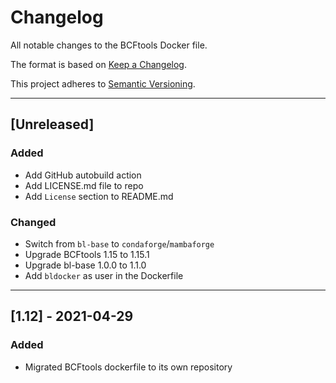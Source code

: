 # Changelog
All notable changes to the BCFtools Docker file.

The format is based on [Keep a Changelog](https://keepachangelog.com/en/1.0.0/).

This project adheres to [Semantic Versioning](https://semver.org/spec/v2.0.0.html).

---

## [Unreleased]
### Added
- Add GitHub autobuild action
- Add LICENSE.md file to repo
- Add `License` section to README.md

### Changed
- Switch from `bl-base` to `condaforge`/`mambaforge`
- Upgrade BCFtools 1.15 to 1.15.1
- Upgrade bl-base 1.0.0 to 1.1.0
- Add `bldocker` as user in the Dockerfile

---

## [1.12] - 2021-04-29
### Added
- Migrated BCFtools dockerfile to its own repository
